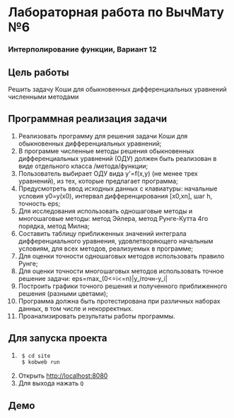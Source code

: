# Лабораторная работа по ВычМату №6

### Интерполирование функции, Вариант 12

## Цель работы

Решить задачу Коши для обыкновенных дифференциальных уравнений численными методами

## Программная реализация задачи

1. Реализовать программу для решения задачи Коши для обыкновенных дифференциальных уравнений;
2. В программе численные методы решения обыкновенных
   дифференциальных уравнений (ОДУ) должен быть реализован в
   виде отдельного класса /метода/функции;
3. Пользователь выбирает ОДУ вида y'=f(x,y)
   (не менее трех уравнений), из тех, которые предлагает программа;
4. Предусмотреть ввод исходных данных с клавиатуры: начальные
   условия y0=y(x0), интервал дифференцирования [x0,xn], шаг h,
   точность eps;
5. Для исследования использовать одношаговые методы и
   многошаговые методы: метод Эйлера, метод Рунге-Кутта 4го порядка, метод Милна;
6. Составить таблицу приближенных значений интеграла
   дифференциального уравнения, удовлетворяющего начальным
   условиям, для всех методов, реализуемых в программе;
7. Для оценки точности одношаговых методов использовать правило
   Рунге;
8. Для оценки точности многошаговых методов использовать точное
   решение задачи: eps=max_(0<=i<=n)|y_iточн-y_i|
9. Построить графики точного решения и полученного приближенного
   решения (разными цветами);
10. Программа должна быть протестирована при различных наборах
    данных, в том числе и некорректных.
11. Проанализировать результаты работы программы.

## Для запуска проекта

1. ```bash
    $ cd site
    $ kobweb run
    ``` 
2. Открыть [http://localhost:8080](http://localhost:8080)
3. Для выхода нажать `Q`

## Демо

